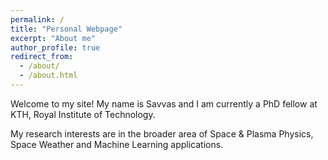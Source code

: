 ```yaml
---
permalink: /
title: "Personal Webpage"
excerpt: "About me"
author_profile: true
redirect_from:
  - /about/
  - /about.html
---
```


Welcome to my site! My name is Savvas and I am currently a PhD fellow at KTH, Royal Institute of Technology. 

My research interests are in the broader area of Space & Plasma Physics, Space Weather and Machine Learning applications.